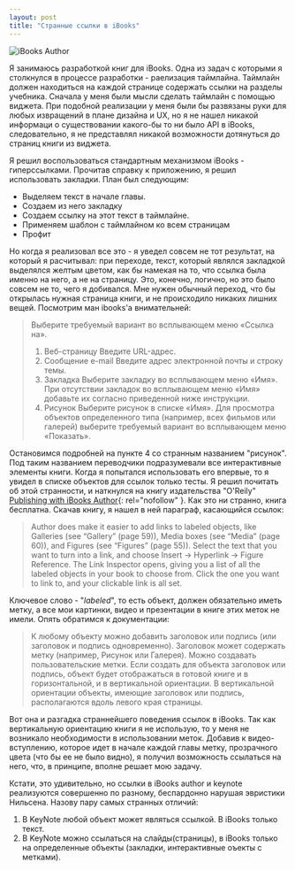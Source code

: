 ```yaml
---
layout: post
title: "Странные ссылки в iBooks"
---
```


<img class="img-center" src="http://31808.selcdn.ru/it-prm/pics/hero_ibooks_author.png" alt="iBooks Author"> 
 
Я занимаюсь разработкой книг для iBooks. Одна из задач с которыми я столкнулся в процессе разработки - раелизация таймлайна. Таймлайн должен находиться на каждой странице содержать ссылки на разделы учебника. Сначала у меня были мысли сделать таймлайн с помощью виджета. При подобной реализации у меня были бы развязаны руки для любых извращений в плане дизайна и UX, но я не нашел никакой информаци о существовании какого-бы то ни было API в iBooks, следовательно, я не представлял никакой возможности дотянуться до страниц книги из виджета.   

Я решил воспользоваться стандартным механизмом iBooks - гиперссылками. Прочитав справку к приложению, я решил использовать закладки. План был следующим:

*	Выделяем текст в начале главы. 
*	Создаем из него закладку
*	Создаем ссылку на этот текст в таймлайне. 
*	Применяем шаблон с таймлайном ко всем страницам
*	Профит
	
Но когда я реализовал все это - я уведел совсем не тот результат, на который я расчитывал: при переходе, текст, который являлся закладкой выделялся желтым цветом, как бы намекая на то, что ссылка была именно на него, а не на страницу. Это, конечно, логично, но это было совсем не то, чего я добивался. Мне нужен обычный переход, что бы открылась нужная страница книги, и не происходило никаких лишних вещей. Посмотрим ман ibooks'а внимательней:

>Выберите требуемый вариант во всплывающем меню «Ссылка на».
> 1. Веб-страницу Введите URL-адрес.  
> 2. Сообщение e-mail Введите адрес электронной почты и строку темы.  
> 3. Закладка Выберите закладку во всплывающем меню «Имя».  При отсутствии закладок во всплывающем меню «Имя» добавьте их согласно приведенной ниже инструкции.  
> 4. Рисунок Выберите рисунок в списке «Имя». Для просмотра объектов определенного типа (например, всех фильмов или галерей) выберите требуемый вариант во всплывающем меню «Показать».  

Остановимся подробней на пункте 4 со странным названием "рисунок". Под таким названием переводчики подразумевали все интерактивные элементы книги. Когда я попытался использовать его впервые, то я увидел в списке объектов для ссылок только тесты. Я решил почитать об этой странности, и наткнулся на книгу издательства "O'Reily" [Publishing with iBooks Author](http://shop.oreilly.com/product/0636920025597.do){: rel="nofollow" }. Как это ни странно, книга бесплатна. Скачав книгу, я нашел в ней параграф, касающийся ссылок:
> Author does make it easier to add links to labeled objects, like Galleries (see “Gallery” (page 59)), Media boxes
> (see “Media” (page 60)), and Figures (see “Figures” (page 55)). Select the text that you want to turn into a link, and 
> choose Insert → Hyperlink → Figure Reference. The Link Inspector opens, giving you a list of all the labeled objects 
> in your book to choose from. Click the one you want to link to, and your clickable link is all set.

Ключевое слово - "*labeled*", то есть объект, должен обязательно иметь метку, а все мои картинки, видео и презентации в книге этих меток не имели. Опять обратимся к документации:

> К любому объекту можно добавить заголовок или подпись (или заголовок и подпись одновременно). Заголовок может содержать метку (например, Рисунок или Галерея). Можно создавать пользовательские метки. Если создать для объекта заголовок или подпись, объект будет отображаться в готовой книге и в горизонтальной,  и в вертикальной ориентации. В вертикальной ориентации объекты, имеющие заголовок или подпись, располагаются  вдоль левого края страницы.

Вот она и разгадка страннейшего поведения ссылок в iBooks. Так как вертикальную ориентацию книги я не использую, то у меня не возникало необходимости в использовании меток. Добавив к видео-вступлению, которое идет в начале каждой главы метку, прозрачного цвета (что бы ее не было видно), я получил возможность ссылаться на него, что, в принципе, вполне решает мою задачу. 

Кстати, это удивительно, но ссылки в iBooks author и keynote реализуются совершенно по разному, беспардонно нарушая эвристики Нильсена. Назову пару самых странных отличий:
1. В KeyNote любой объект может являться ссылкой. В iBooks только текст.
2. В KeyNote можно ссылаться на слайды(страницы), в iBooks только на определенные объекты (закладки, интерактивные оъекты с метками).